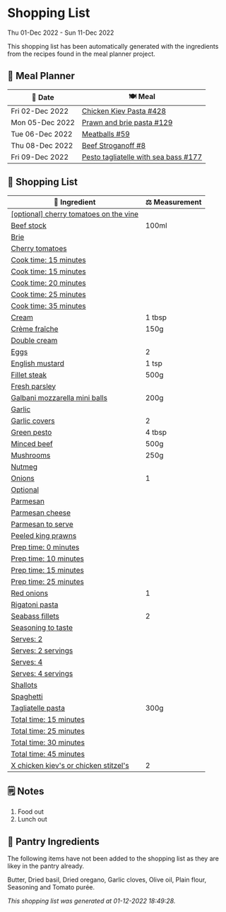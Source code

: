 # Shopping List

Thu 01-Dec 2022 - Sun 11-Dec 2022

This shopping list has been automatically generated with the ingredients from the recipes found in the meal planner project.

## 📅 Meal Planner

|📅 Date| 🍽️ Meal|
|----|----|
|Fri 02-Dec 2022|[Chicken Kiev Pasta #428](https://github.com/jcallaghan/The-Cookbook/issues/428)|
|Mon 05-Dec 2022|[Prawn and brie pasta #129](https://github.com/jcallaghan/The-Cookbook/issues/129)|
|Tue 06-Dec 2022|[Meatballs #59](https://github.com/jcallaghan/The-Cookbook/issues/59)|
|Thu 08-Dec 2022|[Beef Stroganoff #8](https://github.com/jcallaghan/The-Cookbook/issues/8)|
|Fri 09-Dec 2022|[Pesto tagliatelle with sea bass #177](https://github.com/jcallaghan/The-Cookbook/issues/177)|

## 🛒 Shopping List

| 🍌 Ingredient| ⚖️ Measurement|
|----------|-----------|
|[[optional] cherry tomatoes on the vine](https://www.sainsburys.co.uk/gol-ui/SearchResults/[optional]%20cherry%20tomatoes%20on%20the%20vine)||
|[Beef stock](https://www.sainsburys.co.uk/gol-ui/SearchResults/Beef%20stock)|100ml|
|[Brie](https://www.sainsburys.co.uk/gol-ui/SearchResults/Brie)||
|[Cherry tomatoes](https://www.sainsburys.co.uk/gol-ui/SearchResults/Cherry%20tomatoes)||
|[Cook time:  15 minutes](https://www.sainsburys.co.uk/gol-ui/SearchResults/Cook%20time:%20%2015%20minutes)||
|[Cook time: 15 minutes](https://www.sainsburys.co.uk/gol-ui/SearchResults/Cook%20time:%2015%20minutes)||
|[Cook time: 20 minutes](https://www.sainsburys.co.uk/gol-ui/SearchResults/Cook%20time:%2020%20minutes)||
|[Cook time: 25 minutes](https://www.sainsburys.co.uk/gol-ui/SearchResults/Cook%20time:%2025%20minutes)||
|[Cook time: 35 minutes](https://www.sainsburys.co.uk/gol-ui/SearchResults/Cook%20time:%2035%20minutes)||
|[Cream](https://www.sainsburys.co.uk/gol-ui/SearchResults/Cream)|1 tbsp|
|[Crème fraîche](https://www.sainsburys.co.uk/gol-ui/SearchResults/Crème%20fraîche)|150g|
|[Double cream](https://www.sainsburys.co.uk/gol-ui/SearchResults/Double%20cream)||
|[Eggs](https://www.sainsburys.co.uk/gol-ui/SearchResults/Eggs)|2|
|[English mustard](https://www.sainsburys.co.uk/gol-ui/SearchResults/English%20mustard)|1 tsp|
|[Fillet steak](https://www.sainsburys.co.uk/gol-ui/SearchResults/Fillet%20steak)|500g|
|[Fresh parsley](https://www.sainsburys.co.uk/gol-ui/SearchResults/Fresh%20parsley)||
|[Galbani mozzarella mini balls](https://www.sainsburys.co.uk/gol-ui/SearchResults/Galbani%20mozzarella%20mini%20balls)|200g|
|[Garlic](https://www.sainsburys.co.uk/gol-ui/SearchResults/Garlic)||
|[Garlic covers](https://www.sainsburys.co.uk/gol-ui/SearchResults/Garlic%20covers)|2|
|[Green pesto](https://www.sainsburys.co.uk/gol-ui/SearchResults/Green%20pesto)|4 tbsp|
|[Minced beef](https://www.sainsburys.co.uk/gol-ui/SearchResults/Minced%20beef)|500g|
|[Mushrooms](https://www.sainsburys.co.uk/gol-ui/SearchResults/Mushrooms)|250g|
|[Nutmeg](https://www.sainsburys.co.uk/gol-ui/SearchResults/Nutmeg)||
|[Onions](https://www.sainsburys.co.uk/gol-ui/SearchResults/Onions)|1|
|[Optional](https://www.sainsburys.co.uk/gol-ui/SearchResults/Optional)||
|[Parmesan](https://www.sainsburys.co.uk/gol-ui/SearchResults/Parmesan)||
|[Parmesan cheese](https://www.sainsburys.co.uk/gol-ui/SearchResults/Parmesan%20cheese)||
|[Parmesan to serve](https://www.sainsburys.co.uk/gol-ui/SearchResults/Parmesan%20to%20serve)||
|[Peeled king prawns](https://www.sainsburys.co.uk/gol-ui/SearchResults/Peeled%20king%20prawns)||
|[Prep time: 0 minutes](https://www.sainsburys.co.uk/gol-ui/SearchResults/Prep%20time:%200%20minutes)||
|[Prep time: 10 minutes](https://www.sainsburys.co.uk/gol-ui/SearchResults/Prep%20time:%2010%20minutes)||
|[Prep time: 15 minutes](https://www.sainsburys.co.uk/gol-ui/SearchResults/Prep%20time:%2015%20minutes)||
|[Prep time: 25 minutes](https://www.sainsburys.co.uk/gol-ui/SearchResults/Prep%20time:%2025%20minutes)||
|[Red onions](https://www.sainsburys.co.uk/gol-ui/SearchResults/Red%20onions)|1|
|[Rigatoni pasta](https://www.sainsburys.co.uk/gol-ui/SearchResults/Rigatoni%20pasta)||
|[Seabass fillets](https://www.sainsburys.co.uk/gol-ui/SearchResults/Seabass%20fillets)|2|
|[Seasoning to taste](https://www.sainsburys.co.uk/gol-ui/SearchResults/Seasoning%20to%20taste)||
|[Serves: 2](https://www.sainsburys.co.uk/gol-ui/SearchResults/Serves:%202)||
|[Serves: 2 servings](https://www.sainsburys.co.uk/gol-ui/SearchResults/Serves:%202%20servings)||
|[Serves: 4](https://www.sainsburys.co.uk/gol-ui/SearchResults/Serves:%204)||
|[Serves: 4 servings](https://www.sainsburys.co.uk/gol-ui/SearchResults/Serves:%204%20servings)||
|[Shallots](https://www.sainsburys.co.uk/gol-ui/SearchResults/Shallots)||
|[Spaghetti](https://www.sainsburys.co.uk/gol-ui/SearchResults/Spaghetti)||
|[Tagliatelle pasta](https://www.sainsburys.co.uk/gol-ui/SearchResults/Tagliatelle%20pasta)|300g|
|[Total time: 15 minutes](https://www.sainsburys.co.uk/gol-ui/SearchResults/Total%20time:%2015%20minutes)||
|[Total time: 25 minutes](https://www.sainsburys.co.uk/gol-ui/SearchResults/Total%20time:%2025%20minutes)||
|[Total time: 30 minutes](https://www.sainsburys.co.uk/gol-ui/SearchResults/Total%20time:%2030%20minutes)||
|[Total time: 45 minutes](https://www.sainsburys.co.uk/gol-ui/SearchResults/Total%20time:%2045%20minutes)||
|[X chicken kiev's or chicken stitzel's](https://www.sainsburys.co.uk/gol-ui/SearchResults/X%20chicken%20kiev's%20or%20chicken%20stitzel's)|2|

## 🗒️ Notes

1. Food out
1. Lunch out

## 🏪 Pantry Ingredients

The following items have not been added to the shopping list as they are likey in the pantry already.

Butter, Dried basil, Dried oregano, Garlic cloves, Olive oil, Plain flour, Seasoning and Tomato purée.


_This shopping list was generated at 01-12-2022 18:49:28._